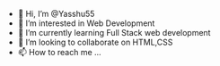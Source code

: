 - 👋 Hi, I’m @Yasshu55
- 👀 I’m interested in Web Development
- 🌱 I’m currently learning Full Stack web development
- 💞️ I’m looking to collaborate on HTML,CSS
- 📫 How to reach me ...

<!---
Yasshu55/Yasshu55 is a ✨ special ✨ repository because its `README.md` (this file) appears on your GitHub profile.
You can click the Preview link to take a look at your changes.
--->
